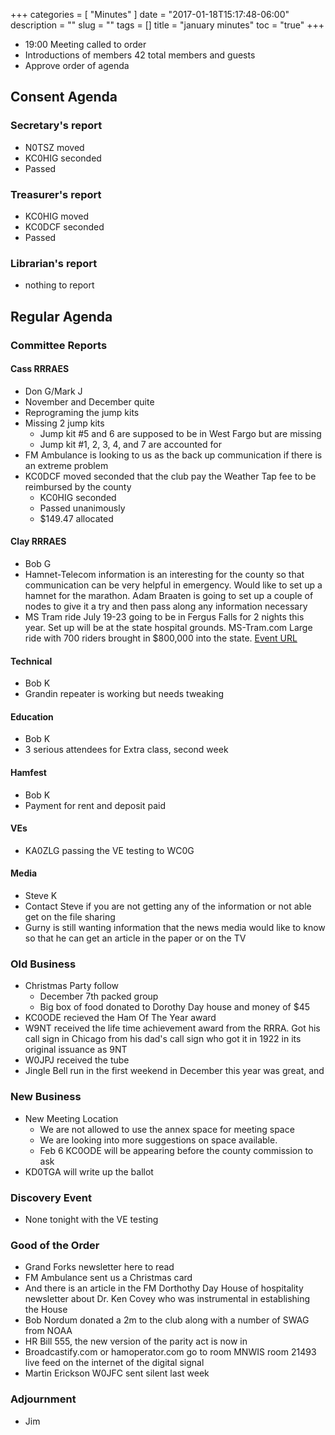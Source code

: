 +++
categories = [ "Minutes" ]
date = "2017-01-18T15:17:48-06:00"
description = ""
slug = ""
tags = []
title = "january minutes"
toc = "true"
+++
* 19:00 Meeting called to order  
* Introductions of members 42 total members and guests
* Approve order of agenda 
<!--more-->
## Consent Agenda

### Secretary's report
* N0TSZ moved
* KC0HIG seconded
* Passed

### Treasurer's report
* KC0HIG moved
* KC0DCF seconded
* Passed

### Librarian's report
* nothing to report

## Regular Agenda

### Committee Reports

#### Cass RRRAES
* Don G/Mark J
* November and December quite
* Reprograming the jump kits
* Missing 2 jump kits
    * Jump kit #5 and 6 are supposed to be in West Fargo but are missing
    * Jump kit #1, 2, 3, 4, and 7 are accounted for
* FM Ambulance is looking to us as the back up communication if there is an extreme problem
* KC0DCF moved seconded that the club pay the Weather Tap fee to be reimbursed by the county
    * KC0HIG seconded
    * Passed unanimously
    * $149.47 allocated

#### Clay RRRAES
* Bob G
* Hamnet-Telecom information is an interesting for the county so that communication can be very helpful in emergency. Would like to set up a hamnet for the marathon.  Adam Braaten is going to set up a couple of nodes to give it a try and
then pass along any information necessary
* MS Tram ride July 19-23 going to be in Fergus Falls for 2 nights this
year.  Set up will be at the state hospital grounds. MS-Tram.com Large
ride with 700 riders brought in $800,000 into the state.  [Event URL](http://main.nationalmssociety.org/site/TR/Bike/MNMBikeEvents?pg=entry&fr_id=28893)

#### Technical
* Bob K
* Grandin repeater is working but needs tweaking

#### Education
* Bob K
* 3 serious attendees for  Extra class, second week

#### Hamfest
* Bob K
* Payment for rent and deposit paid

#### VEs
* KA0ZLG passing the VE testing to WC0G

#### Media
* Steve K
* Contact Steve if you are not getting any of the information or not able get on the file sharing
* Gurny is still wanting information that the news media would like to know so that he can get an article in the paper or on the TV

### Old Business
* Christmas Party follow
    * December 7th packed group
    * Big box of food donated to Dorothy Day house and money of $45
* KC0ODE recieved the Ham Of The Year award
* W9NT received the life time achievement award from the RRRA.  Got his call sign in Chicago from his dad's call sign who got it in 1922 in its original issuance as 9NT
* W0JPJ received the tube
* Jingle Bell run in the first weekend in December this year was great,
and

### New Business
* New Meeting Location
    * We are not allowed to use the annex space for meeting space
    * We are looking into more suggestions on space available. 
    * Feb 6 KC0ODE will be appearing before the county commission to ask
* KD0TGA will write up the ballot

### Discovery Event
* None tonight with the VE testing

### Good of the Order
* Grand Forks newsletter here to read
* FM Ambulance sent us a Christmas card
* And there is an article in the FM Dorthothy Day House of hospitality
newsletter about Dr. Ken Covey who was instrumental in establishing the
House
* Bob Nordum donated a 2m to the club along with a number of SWAG from NOAA
* HR Bill 555, the new version of the parity act is now in
* Broadcastify.com or hamoperator.com go to room MNWIS room 21493 live
feed on the internet of the digital signal
* Martin Erickson W0JFC sent silent last week


### Adjournment
* Jim

